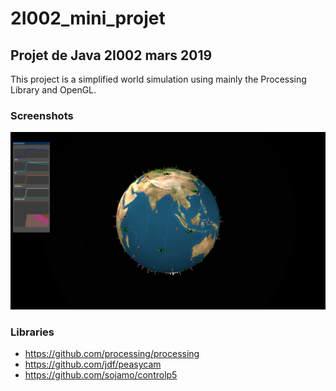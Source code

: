 # 2I002_mini_projet

## Projet de Java 2I002 mars 2019
This project is a simplified world simulation using mainly the Processing Library and OpenGL.

### Screenshots
![alt text](https://github.com/johhnry/2I002_mini_projet/blob/master/screenshot1.png)

### Libraries

* https://github.com/processing/processing
* https://github.com/jdf/peasycam
* https://github.com/sojamo/controlp5
